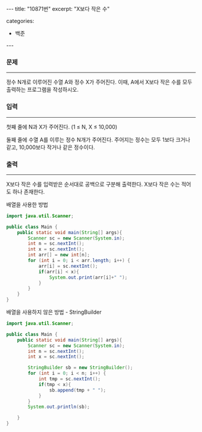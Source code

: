 
​---
title: "10871번"
excerpt: "X보다 작은 수"

categories:
 - 백준 


​---




### 문제

---

정수 N개로 이루어진 수열 A와 정수 X가 주어진다. 이때, A에서 X보다 작은 수를 모두 출력하는 프로그램을 작성하시오.



### 입력

---

첫째 줄에 N과 X가 주어진다. (1 ≤ N, X ≤ 10,000)

둘째 줄에 수열 A를 이루는 정수 N개가 주어진다. 주어지는 정수는 모두 1보다 크거나 같고, 10,000보다 작거나 같은 정수이다.



### 출력

---

X보다 작은 수를 입력받은 순서대로 공백으로 구분해 출력한다. X보다 작은 수는 적어도 하나 존재한다.



배열을 사용한 방법

```java
import java.util.Scanner;

public class Main {
    public static void main(String[] args){
        Scanner sc = new Scanner(System.in);
        int n = sc.nextInt();
        int x = sc.nextInt();
        int arr[] = new int[n];
        for (int i = 0; i < arr.length; i++) {
            arr[i] = sc.nextInt();
            if(arr[i] < x){
                System.out.print(arr[i]+" ");
            }
        }
    }
}
```



배열을 사용하지 않은 방법 - StringBuilder

```java
import java.util.Scanner;

public class Main {
    public static void main(String[] args){
        Scanner sc = new Scanner(System.in);
        int n = sc.nextInt();
        int x = sc.nextInt();

        StringBuilder sb = new StringBuilder();
        for (int i = 0; i < n; i++) {
            int tmp = sc.nextInt();
            if(tmp < x){
                sb.append(tmp + " ");
            }
        }
        System.out.println(sb);

    }
}
```
